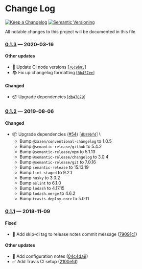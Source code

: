 # Change Log

[![Keep a Changelog](https://img.shields.io/badge/keep%20a-changelog-ef5e39.svg?style=flat-square)](https://keepachangelog.com)
[![Semantic Versioning](https://img.shields.io/badge/semantic-versioning-333333.svg?style=flat-square)](https://semver.org)

All notable changes to this project will be documented in this file.

<a name="0.1.3"></a>

### [0.1.3](https://github.com/stormwarning/zazen-semantic-release/compare/v0.1.2...v0.1.3) — 2020-03-16

#### Other updates

- 💚 Update CI node versions [[`76c9b95`](https://github.com/stormwarning/zazen-semantic-release/commit/76c9b95)]
- 📚 Fix up changelog formatting [[`8b457ee`](https://github.com/stormwarning/zazen-semantic-release/commit/8b457ee)]

#### Changed

- 📦 Upgrade dependencies [[`db47879`](https://github.com/stormwarning/zazen-semantic-release/commit/db47879)]

<a name="0.1.2"></a>

### [0.1.2](https://github.com/stormwarning/zazen-semantic-release/compare/v0.1.1...v0.1.2) — 2019-08-06

#### Changed

- 📦 Upgrade dependencies ([#54](https://github.com/stormwarning/zazen-semantic-release/issues/54)) [[`db89bfd`](https://github.com/stormwarning/zazen-semantic-release/commit/db89bfd)] \
  * Bump `@zazen/conventional-changelog` to 1.0.5
  * Bump `@semantic-release/github` to 5.4.2
  * Bump `@semantic-release/npm` to 5.1.13
  * Bump `@semantic-release/changelog` to 3.0.4
  * Bump `@semantic-release/git` to 7.0.16
  * Bump `semantic-release` to 15.13.19
  * Bump `lint-staged` to 9.2.1
  * Bump `husky` to 3.0.2
  * Bump `eslint` to 6.1.0
  * Bump `lodash` to 4.17.15
  * Bump `lodash.merge` to 4.6.2
  * Bump `travis-deploy-once` to 5.0.11

<a name="0.1.1"></a>

### [0.1.1](https://github.com/stormwarning/zazen-semantic-release/compare/v0.1.0...v0.1.1) — 2018-11-09

#### Fixed

- 🐛 Add skip-ci tag to release notes commit message ([79091c1](https://github.com/stormwarning/zazen-semantic-release/commit/79091c1))

#### Other updates

- 📝 Add configuration notes ([04c4da9](https://github.com/stormwarning/zazen-semantic-release/commit/04c4da9))
- ✅ Add Travis CI setup ([2100e1d](https://github.com/stormwarning/zazen-semantic-release/commit/2100e1d))
